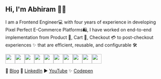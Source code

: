 ## Hi, I'm Abhiram 👨‍🚀

I am a Frontend Engineer💻 with four years of experience in developing Pixel Perfect E-Commerce Platforms🛍️, I have worked on end-to-end implementation from Product 🍪, Cart 🛒, Checkout 💳 to post-checkout experiences ✨ that are efficient, reusable, and configurable 🛠️

<img src="https://img.shields.io/badge/-HTML5-black?style=flat-square&logo=html5&logoColor=white" height="30" /><img src="https://img.shields.io/badge/-CSS3-black?style=flat-square&logo=css3" height="30"  /><img src="https://img.shields.io/badge/-Sass-black?style=flat-square&logo=Sass" height="30"  /><img src="https://img.shields.io/badge/-Tailwind-black?style=flat-square&logo=Tailwind-css" height="30"  /><img src="https://img.shields.io/badge/-JavaScript-black?style=flat-square&logo=javascript" height="30"  /><img src="https://img.shields.io/badge/-Typescript-black?style=flat-square&logo=typescript" height="30"  /><img src="https://img.shields.io/badge/-React-black?style=flat-square&logo=react" height="30"  /><img src="https://img.shields.io/badge/-RTL-black?style=flat-square&logo=testinglibrary" height="30"  /><img src="https://img.shields.io/badge/-Redux-black?style=flat-square&logo=Redux" height="30"  /><img src="https://img.shields.io/badge/-Nextjs-black?style=flat-square&logo=Next.js" height="30"  />

📝 [Blog](https://matrixread.com)   💼 [LinkedIn](https://linkedin.com/in/abhiramready/)   ▶️ [YouTube](https://www.youtube.com/channel/UCsaSDDD5F1F774wzpSl0oDQ)   ✨ [Codepen](https://codepen.io/abhiramready/pens/showcase)
